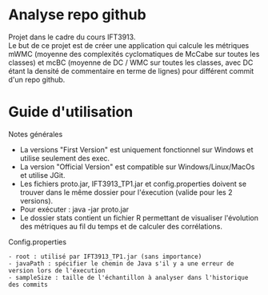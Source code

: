# Analyse repo github
Projet dans le cadre du cours IFT3913.<br />
Le but de ce projet est de créer une application qui calcule les métriques mWMC (moyenne des complexités cyclomatiques de McCabe sur toutes les classes) et mcBC (moyenne de DC / WMC sur toutes les classes, avec DC étant la densité de commentaire en terme de lignes) pour différent commit d'un repo github.

# Guide d'utilisation 
Notes générales
<ul>
    <li>La versions "First Version" est uniquement fonctionnel sur Windows et utilise seulement des exec.</li>
    <li>La version "Official Version" est compatible sur Windows/Linux/MacOs et utilise JGit.</li>
    <li>Les fichiers proto.jar, IFT3913_TP1.jar et config.properties doivent se trouver dans le même dossier pour l'éxecution (valide pour les 2 versions).</li>
    <li>Pour exécuter :
          java -jar proto.jar <url du repo></li>
    <li>Le dossier stats contient un fichier R permettant de visualiser l'évolution des métriques au fil du temps et de calculer des corrélations.</li>
</ul>

Config.properties

    - root : utilisé par IFT3913_TP1.jar (sans importance)
    - javaPath : spécifier le chemin de Java s'il y a une erreur de version lors de l'éxecution
    - sampleSize : taille de l'échantillon à analyser dans l'historique des commits



